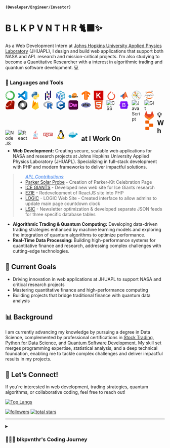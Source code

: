 **`(Developer/Engineer/Investor)`** 
# B L K P V N T H R    🐈‍⬛✨

As a Web Development Intern at [Johns Hopkins University Applied Physics Laboratory](https://www.jhuapl.edu/) (JHUAPL), I design and build web applications that support both NASA and APL research and mission-critical projects. I'm also studying to become a Quantitative Researcher with a interest in algorithmic trading and quantum software development. 💻

### 🧰 Languages and Tools

<img align="left" alt="ANACONDA" width="30px" style="padding-right:10px;" src="https://github.com/devicons/devicon/blob/v2.16.0/icons/anaconda/anaconda-original.svg" />
<img align="left" alt="VScode" width="30px" style="padding-right:10px;" src="https://github.com/devicons/devicon/blob/v2.16.0/icons/vscode/vscode-original.svg" />
<img align="left" alt="Python" width="30px" style="padding-right:10px;" src="https://github.com/devicons/devicon/blob/v2.16.0/icons/python/python-original.svg" />
<img align="left" alt="Pandas" width="30px" style="padding-right:10px;" src="https://github.com/devicons/devicon/blob/v2.16.0/icons/pandas/pandas-original.svg" />
<img align="left" alt="Numpy" width="30px" style="padding-right:10px;" src="https://github.com/devicons/devicon/blob/v2.16.0/icons/numpy/numpy-original.svg" />
<img align="left" alt="scikitlearn" width="30px" style="padding-right:10px;" src="https://github.com/devicons/devicon/blob/v2.16.0/icons/scikitlearn/scikitlearn-original.svg" />
<img align="left" alt="TensorFlow" width="30px" style="padding-right:10px;" src="https://github.com/devicons/devicon/blob/v2.16.0/icons/tensorflow/tensorflow-original.svg" />
<img align="left" alt="Keras" width="30px" style="padding-right:10px;" src="https://github.com/devicons/devicon/blob/v2.16.0/icons/keras/keras-original.svg" />
<img align="left" alt="PyTorch" width="30px" style="padding-right:10px;" src="https://github.com/devicons/devicon/blob/v2.16.0/icons/pytorch/pytorch-original.svg" />
<img align="left" alt="Matlab" width="30px" style="padding-right:10px;" src="https://github.com/devicons/devicon/blob/v2.16.0/icons/matlab/matlab-original.svg" />
<img align="left" alt="Matplotlib" width="30px" style="padding-right:10px;" src="https://github.com/devicons/devicon/blob/v2.16.0/icons/matplotlib/matplotlib-original.svg" />
<img align="left" alt="Jupyter" width="30px" style="padding-right:10px;" src="https://github.com/devicons/devicon/blob/v2.16.0/icons/jupyter/jupyter-original-wordmark.svg" />
<img align="left" alt="Ruby" width="30px" style="padding-right:10px;" src="https://github.com/devicons/devicon/blob/v2.16.0/icons/ruby/ruby-original.svg" />
<img align="left" alt="JSON" width="30px" style="padding-right:10px;" src="https://github.com/devicons/devicon/blob/v2.16.0/icons/json/json-original.svg" />
<img align="left" alt="Firebase" width="30px" style="padding-right:10px;" src="https://github.com/devicons/devicon/blob/v2.16.0/icons/firebase/firebase-original.svg" />
<img align="left" alt="R" width="30px" style="padding-right:10px;" src="https://github.com/devicons/devicon/blob/v2.16.0/icons/r/r-original.svg" />
<img align="left" alt="C++" width="30px" style="padding-right:10px;" src="https://github.com/devicons/devicon/blob/v2.16.0/icons/cplusplus/cplusplus-original.svg" />
<img align="left" alt="Dreamweaver" width="30px" style="padding-right:10px;" src="https://github.com/devicons/devicon/blob/v2.16.0/icons/dreamweaver/dreamweaver-original.svg" />
<img align="left" alt="PHP" width="30px" style="padding-right:10px;" src="https://github.com/devicons/devicon/blob/v2.16.0/icons/php/php-original.svg" />
<img align="left" alt="HTML" width="30px" style="padding-right:10px;" src="https://github.com/devicons/devicon/blob/v2.16.0/icons/html5/html5-original.svg" />
<img align="left" alt="CSS" width="30px" style="padding-right:10px;" src="https://cdn.jsdelivr.net/gh/devicons/devicon/icons/css3/css3-plain.svg" />
<img align="left" alt="Bootstrap" width="30px" style="padding-right:10px;" src="https://github.com/devicons/devicon/blob/v2.16.0/icons/bootstrap/bootstrap-original.svg" />
<img align="left" alt="JavaScript" width="30px" style="padding-right:10px;" src="https://cdn.jsdelivr.net/gh/devicons/devicon/icons/javascript/javascript-plain.svg" />
<img align="left" alt="Git" width="30px" style="padding-right:10px;" src="https://cdn.jsdelivr.net/gh/devicons/devicon/icons/git/git-original.svg" />
<img align="left" alt="GitLab" width="30px" style="padding-right:10px;" src="https://github.com/devicons/devicon/blob/v2.16.0/icons/gitlab/gitlab-original.svg" />
<img align="left" alt="Replit" width="30px" style="padding-right:10px;" src="https://github.com/devicons/devicon/blob/v2.16.0/icons/replit/replit-original.svg" />
<img align="left" alt="NodeJS" width="30px" style="padding-right:10px;" src="https://cdn.jsdelivr.net/gh/devicons/devicon/icons/nodejs/nodejs-original.svg" />
<img align="left" alt="React" width="30px" style="padding-right:10px;" src="https://cdn.jsdelivr.net/gh/devicons/devicon/icons/react/react-original.svg" />
<img align="left" alt="Java" width="30px" style="padding-right:10px;" src="https://github.com/devicons/devicon/blob/v2.16.0/icons/java/java-original-wordmark.svg" />
<img align="left" alt="npm" width="30px" style="padding-right:10px;" src="https://github.com/devicons/devicon/blob/v2.16.0/icons/npm/npm-original-wordmark.svg" />
<img align="left" alt="Linux" width="30px" style="padding-right:10px;" src="https://github.com/devicons/devicon/blob/v2.16.0/icons/linux/linux-original.svg" />
<img align="left" alt="Docker" width="30px" style="padding-right:10px;" src="https://github.com/devicons/devicon/blob/v2.16.0/icons/docker/docker-plain.svg" /><br><br>
<div></div>




## 💡 What I Work On 

- **Web Development:** Creating secure, scalable web applications for NASA and research projects at Johns Hopkins University Applied Physics Laboratory (JHUAPL). Specializing in full-stack development with PHP and modern frameworks to deliver impactful solutions.

<blockquote>
 <ul> <em style="color: rgb(52, 122, 235);"><u>APL Contributions</u></em>:
  <li><a href="https://parkersolarprobe.jhuapl.edu/parker-kit/" target="_blank">Parker Solar Probe</a> - Creation of Parker-Kit Celebration Page</li>
  <li><a href="https://icegiants.jhuapl.edu/" target="_blank">ICE GIANTS</a> - Developed new web site for Ice Giants research</li>
  <li><a href="https://ezie.jhuapl.edu/" target="_blank">EZIE</a> - Redevelopment of ReactJS site into PHP</li>
  <li><a href="https://logic.jhuapl.edu/" target="_blank">LOGIC</a> - LOGIC Web Site - Created interface to allow admins to update main page countdown clock</li>
  <li><a href="https://lsic.jhuapl.edu/" target="_blank">LSIC</a> - Newsletter optimization & developed separate JSON feeds for three specific database tables</li>
</ul>
</blockquote>
      
- **Algorithmic Trading & Quantum Computing:** Developing data-driven trading strategies enhanced by machine learning models and exploring the integration of quantum algorithms to optimize performance.
- **Real-Time Data Processing:** Building high-performance systems for quantitative finance and research, addressing complex challenges with cutting-edge technologies.

## 🎯 Current Goals
- Driving innovation in web applications at JHUAPL to support NASA and critical research projects
- Mastering quantitative finance and high-performance computing
- Building projects that bridge traditional finance with quantum data analysis

## 📊 Background
I am currently advancing my knowledge by pursuing a degree in Data Science, complemented by professional certifications in [Stock Trading](https://quantra.quantinsti.com/certificate-snap/python-trading-basic?certificateKey=a46dc94adc260434069542ffb85ecc38e4b2d23b2e94f8e6f9fe4544cc2d61b662dced7834a61c2462fe51f28dd219fc), [Python for Data Science](https://courses.edx.org/certificates/d4e2422037c040b08a24c4b87ff2ff83?_gl=1*wqahys*_gcl_au*MTI4MTUzOTU3Ny4xNzI1NjI5NTQ1*_ga*MjEzMTMwNTU0Ny4xNzI1NjI5NTQ1*_ga_D3KS4KMDT0*MTcyNTYyOTU0NS4xLjEuMTcyNTYyOTYyNC41MC4wLjA.), and [Quantum Software Development](https://learning.edx.org/course/course-v1:UChicagoX+QCS11000+3T2023/progress). My skill set merges programming expertise, statistical analysis, and a deep technical foundation, enabling me to tackle complex challenges and deliver impactful results in my projects.
  
## 💬 Let’s Connect!
If you're interested in web development, trading strategies, quantum algorithms, or collaborative coding, feel free to reach out!

[![Top Langs](https://github-readme-stats.vercel.app/api/top-langs/?username=blkpvnthr&layout=compact)](https://github.com/blkpvnthr/github-readme-stats)

   <p align="left">
      <a href="https://github.com/blkpvnthr?tab=followers">
         <img alt="followers" title="Follow me on Github" src="https://custom-icon-badges.demolab.com/github/followers/ForrestKnight?color=236ad3&labelColor=1155ba&style=for-the-badge&logo=person-add&label=Follow&logoColor=white"/></a>
      <a href="https://github.com/blkpvnthr?tab=repositories&sort=stargazers">
         <img alt="total stars" title="Total stars on GitHub" src="https://custom-icon-badges.demolab.com/github/stars/ForrestKnight?color=55960c&style=for-the-badge&labelColor=488207&logo=star"/></a>
   </p>



---

<details>
 <summary><h3>👩🏾‍💻 blkpvnthr's Coding Journey</h3></summary>
   I started my web development career at the end of 2021 as a naive computer science student with a passion to learn everything I could about this programming world - code, unix, linux, theory. And all the while, teaching myself iOS development with a dream to build my own app, but that soon got overshadowed by my desire to excel in Python. I have a burning desire to develop a consistently profitable trading algorithm so I am learning all I can about machine learning, financial mathematics, and coding. 
<br>

<a href="https://asmaa.dev" target="_blank">asmaa.dev</a> 💻
-->
